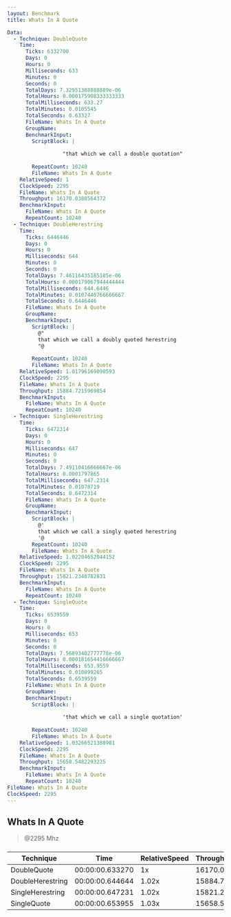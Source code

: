 ```yaml
---
layout: Benchmark
title: Whats In A Quote

Data: 
  - Technique: DoubleQuote
    Time: 
      Ticks: 6332700
      Days: 0
      Hours: 0
      Milliseconds: 633
      Minutes: 0
      Seconds: 0
      TotalDays: 7.32951388888889e-06
      TotalHours: 0.000175908333333333
      TotalMilliseconds: 633.27
      TotalMinutes: 0.0105545
      TotalSeconds: 0.63327
      FileName: Whats In A Quote
      GroupName: 
      BenchmarkInput: 
        ScriptBlock: |
          
                  "that which we call a double quotation"
              
        RepeatCount: 10240
        FileName: Whats In A Quote
    RelativeSpeed: 1
    ClockSpeed: 2295
    FileName: Whats In A Quote
    Throughput: 16170.0380564372
    BenchmarkInput: 
      FileName: Whats In A Quote
      RepeatCount: 10240
  - Technique: DoubleHerestring
    Time: 
      Ticks: 6446446
      Days: 0
      Hours: 0
      Milliseconds: 644
      Minutes: 0
      Seconds: 0
      TotalDays: 7.46116435185185e-06
      TotalHours: 0.000179067944444444
      TotalMilliseconds: 644.6446
      TotalMinutes: 0.0107440766666667
      TotalSeconds: 0.6446446
      FileName: Whats In A Quote
      GroupName: 
      BenchmarkInput: 
        ScriptBlock: |
          @"
          that which we call a doubly quoted herestring
          "@
              
        RepeatCount: 10240
        FileName: Whats In A Quote
    RelativeSpeed: 1.01796169090593
    ClockSpeed: 2295
    FileName: Whats In A Quote
    Throughput: 15884.7215969854
    BenchmarkInput: 
      FileName: Whats In A Quote
      RepeatCount: 10240
  - Technique: SingleHerestring
    Time: 
      Ticks: 6472314
      Days: 0
      Hours: 0
      Milliseconds: 647
      Minutes: 0
      Seconds: 0
      TotalDays: 7.49110416666667e-06
      TotalHours: 0.0001797865
      TotalMilliseconds: 647.2314
      TotalMinutes: 0.01078719
      TotalSeconds: 0.6472314
      FileName: Whats In A Quote
      GroupName: 
      BenchmarkInput: 
        ScriptBlock: |
          @'
          that which we call a singly quoted herestring
          '@
        RepeatCount: 10240
        FileName: Whats In A Quote
    RelativeSpeed: 1.02204652044152
    ClockSpeed: 2295
    FileName: Whats In A Quote
    Throughput: 15821.2348782831
    BenchmarkInput: 
      FileName: Whats In A Quote
      RepeatCount: 10240
  - Technique: SingleQuote
    Time: 
      Ticks: 6539559
      Days: 0
      Hours: 0
      Milliseconds: 653
      Minutes: 0
      Seconds: 0
      TotalDays: 7.56893402777778e-06
      TotalHours: 0.000181654416666667
      TotalMilliseconds: 653.9559
      TotalMinutes: 0.010899265
      TotalSeconds: 0.6539559
      FileName: Whats In A Quote
      GroupName: 
      BenchmarkInput: 
        ScriptBlock: |
          
                  'that which we call a single quotation'
              
        RepeatCount: 10240
        FileName: Whats In A Quote
    RelativeSpeed: 1.03266521388981
    ClockSpeed: 2295
    FileName: Whats In A Quote
    Throughput: 15658.5482293225
    BenchmarkInput: 
      FileName: Whats In A Quote
      RepeatCount: 10240
FileName: Whats In A Quote
ClockSpeed: 2295
---
```

Whats In A Quote
----------------
> @2295 Mhz


### 


|Technique       |Time           |RelativeSpeed|Throughput|
|----------------|---------------|-------------|----------|
|DoubleQuote     |00:00:00.633270|1x           |16170.04/s|
|DoubleHerestring|00:00:00.644644|1.02x        |15884.72/s|
|SingleHerestring|00:00:00.647231|1.02x        |15821.23/s|
|SingleQuote     |00:00:00.653955|1.03x        |15658.55/s|
